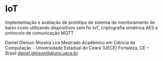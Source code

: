# IoT
Implementação e avaliação de protótipo de sistema de monitoramento de baixo custo utilizando dispositivos sem fio IoT, criptografia simétrica AES e protocolo de comunicação MQTT

Daniel Gleison Moreira Lira 
Mestrado Acadêmico em Ciência da Computação - Universidade Estadual do Ceará (UECE) Fortaleza, CE – Brasil
daniel.gleison@aluno.uece.br 
